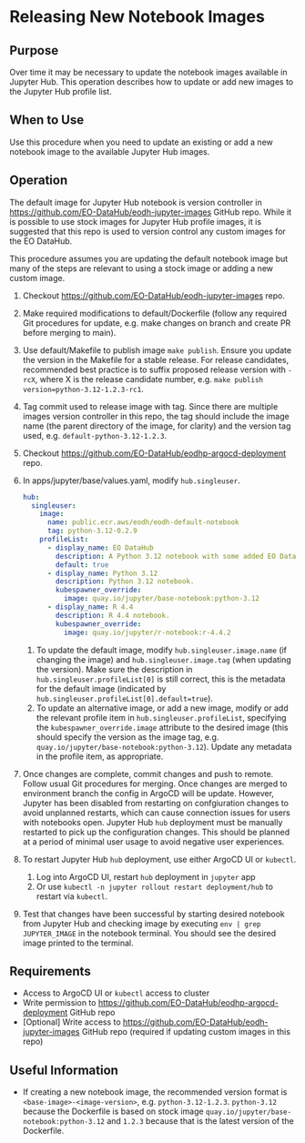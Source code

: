 # Releasing New Notebook Images

## Purpose

Over time it may be necessary to update the notebook images available in Jupyter Hub. This operation describes how to update or add new images to the Jupyter Hub profile list.

## When to Use

Use this procedure when you need to update an existing or add a new notebook image to the available Jupyter Hub images.

## Operation

The default image for Jupyter Hub notebook is version controller in https://github.com/EO-DataHub/eodh-jupyter-images GitHub repo. While it is possible to use stock images for Jupyter Hub profile images, it is suggested that this repo is used to version control any custom images for the EO DataHub.

This procedure assumes you are updating the default notebook image but many of the steps are relevant to using a stock image or adding a new custom image.

1. Checkout https://github.com/EO-DataHub/eodh-jupyter-images repo.
2. Make required modifications to default/Dockerfile (follow any required Git procedures for update, e.g. make changes on branch and create PR before merging to main).
3. Use default/Makefile to publish image `make publish`. Ensure you update the version in the Makefile for a stable release. For release candidates, recommended best practice is to suffix proposed release version with `-rcX`, where X is the release candidate number, e.g. `make publish version=python-3.12-1.2.3-rc1`.
4. Tag commit used to release image with tag. Since there are multiple images version controller in this repo, the tag should include the image name (the parent directory of the image, for clarity) and the version tag used, e.g. `default-python-3.12-1.2.3`.
5. Checkout https://github.com/EO-DataHub/eodhp-argocd-deployment repo.
6. In apps/jupyter/base/values.yaml, modify `hub.singleuser`.

   ```yaml
   hub:
     singleuser:
       image:
         name: public.ecr.aws/eodh/eodh-default-notebook
         tag: python-3.12-0.2.9
       profileList:
         - display_name: EO DataHub
           description: A Python 3.12 notebook with some added EO DataHub utils.
           default: true
         - display_name: Python 3.12
           description: Python 3.12 notebook.
           kubespawner_override:
             image: quay.io/jupyter/base-notebook:python-3.12
         - display_name: R 4.4
           description: R 4.4 notebook.
           kubespawner_override:
             image: quay.io/jupyter/r-notebook:r-4.4.2
   ```

   1. To update the default image, modify `hub.singleuser.image.name` (if changing the image) and `hub.singleuser.image.tag` (when updating the version). Make sure the description in `hub.singleuser.profileList[0]` is still correct, this is the metadata for the default image (indicated by `hub.singleuser.profileList[0].default=true`).
   2. To update an alternative image, or add a new image, modify or add the relevant profile item in `hub.singleuser.profileList`, specifying the `kubespawner_override.image` attribute to the desired image (this should specify the version as the image tag, e.g. `quay.io/jupyter/base-notebook:python-3.12`). Update any metadata in the profile item, as appropriate.

7. Once changes are complete, commit changes and push to remote. Follow usual Git procedures for merging. Once changes are merged to environment branch the config in ArgoCD will be update. However, Jupyter has been disabled from restarting on confgiuration changes to avoid unplanned restarts, which can cause connection issues for users with notebooks open. Jupyter Hub `hub` deployment must be manually restarted to pick up the configuration changes. This should be planned at a period of minimal user usage to avoid negative user experiences.
8. To restart Jupyter Hub `hub` deployment, use either ArgoCD UI or `kubectl`.
   1. Log into ArgoCD UI, restart `hub` deployment in `jupyter` app
   2. Or use `kubectl -n jupyter rollout restart deployment/hub` to restart via `kubectl`.
9. Test that changes have been successful by starting desired notebook from Jupyter Hub and checking image by executing `env | grep JUPYTER_IMAGE` in the notebook terminal. You should see the desired image printed to the terminal.

## Requirements

- Access to ArgoCD UI or `kubectl` access to cluster
- Write permission to https://github.com/EO-DataHub/eodhp-argocd-deployment GitHub repo
- [Optional] Write access to https://github.com/EO-DataHub/eodh-jupyter-images GitHub repo (required if updating custom images in this repo)

## Useful Information

- If creating a new notebook image, the recommended version format is `<base-image>-<image-version>`, e.g. `python-3.12-1.2.3`. `python-3.12` because the Dockerfile is based on stock image `quay.io/jupyter/base-notebook:python-3.12` and `1.2.3` because that is the latest version of the Dockerfile.
